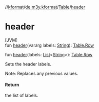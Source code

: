 //[kformat](../../../index.md)/[de.m3y.kformat](../index.md)/[Table](index.md)/[header](header.md)

# header

[JVM]\
fun [header](header.md)(vararg labels: [String](https://kotlinlang.org/api/latest/jvm/stdlib/kotlin/-string/index.html)): [Table.Row](-row/index.md)

fun [header](header.md)(labels: [List](https://kotlinlang.org/api/latest/jvm/stdlib/kotlin.collections/-list/index.html)<[String](https://kotlinlang.org/api/latest/jvm/stdlib/kotlin/-string/index.html)>): [Table.Row](-row/index.md)

Sets the header labels.

Note: Replaces any previous values.

#### Return

the list of labels.
